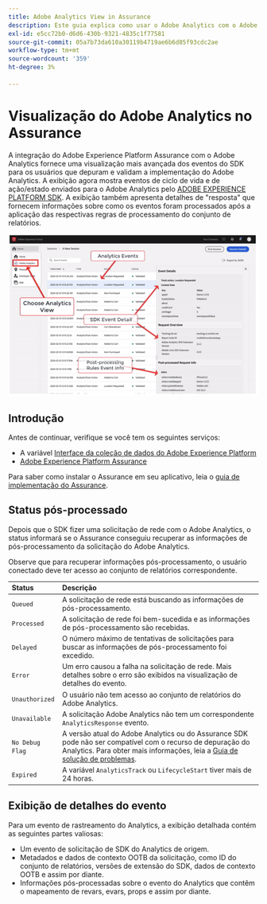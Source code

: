 ```yaml
---
title: Adobe Analytics View in Assurance
description: Este guia explica como usar o Adobe Analytics com o Adobe Experience Platform Assurance.
exl-id: e5cc72b0-d6d6-430b-9321-4835c1f77581
source-git-commit: 05a7b73da610a30119b4719ae6b6d85f93cdc2ae
workflow-type: tm+mt
source-wordcount: '359'
ht-degree: 3%

---
```


# Visualização do Adobe Analytics no Assurance

A integração do Adobe Experience Platform Assurance com o Adobe Analytics fornece uma visualização mais avançada dos eventos do SDK para os usuários que depuram e validam a implementação do Adobe Analytics. A exibição agora mostra eventos de ciclo de vida e de ação/estado enviados para o Adobe Analytics pelo [ADOBE EXPERIENCE PLATFORM SDK](https://developer.adobe.com/client-sdks/documentation/adobe-analytics/). A exibição também apresenta detalhes de &quot;resposta&quot; que fornecem informações sobre como os eventos foram processados após a aplicação das respectivas regras de processamento do conjunto de relatórios.

![](./images/adobe-analytics/overview.png)

## Introdução

Antes de continuar, verifique se você tem os seguintes serviços:

- A variável [Interface da coleção de dados do Adobe Experience Platform](https://experience.adobe.com/#/data-collection/)
- [Adobe Experience Platform Assurance](https://experience.adobe.com/assurance)

Para saber como instalar o Assurance em seu aplicativo, leia o [guia de implementação do Assurance](../tutorials/implement-assurance.md).

## Status pós-processado

Depois que o SDK fizer uma solicitação de rede com o Adobe Analytics, o status informará se o Assurance conseguiu recuperar as informações de pós-processamento da solicitação do Adobe Analytics.

Observe que para recuperar informações pós-processamento, o usuário conectado deve ter acesso ao conjunto de relatórios correspondente.

| Status | Descrição |
| :----- | :---------- |
| `Queued` | A solicitação de rede está buscando as informações de pós-processamento. |
| `Processed` | A solicitação de rede foi bem-sucedida e as informações de pós-processamento são recebidas. |
| `Delayed` | O número máximo de tentativas de solicitações para buscar as informações de pós-processamento foi excedido. |
| `Error` | Um erro causou a falha na solicitação de rede. Mais detalhes sobre o erro são exibidos na visualização de detalhes do evento. |
| `Unauthorized` | O usuário não tem acesso ao conjunto de relatórios do Adobe Analytics. |
| `Unavailable` | A solicitação Adobe Analytics não tem um correspondente `AnalyticsResponse` evento. |
| `No Debug Flag` | A versão atual do Adobe Analytics ou do Assurance SDK pode não ser compatível com o recurso de depuração do Analytics. Para obter mais informações, leia a [Guia de solução de problemas](../troubleshooting.md). |
| `Expired` | A variável `AnalyticsTrack` ou `LifecycleStart` tiver mais de 24 horas. |

## Exibição de detalhes do evento

Para um evento de rastreamento do Analytics, a exibição detalhada contém as seguintes partes valiosas:

- Um evento de solicitação de SDK do Analytics de origem.
- Metadados e dados de contexto OOTB da solicitação, como ID do conjunto de relatórios, versões de extensão do SDK, dados de contexto OOTB e assim por diante.
- Informações pós-processadas sobre o evento do Analytics que contêm o mapeamento de revars, evars, props e assim por diante.
